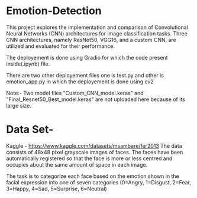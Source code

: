# Emotion-Detection
This project explores the implementation and comparison of Convolutional Neural Networks (CNN) architectures for image classification tasks. Three CNN architectures, namely ResNet50, VGG16, and a custom CNN, are utilized and evaluated for their performance.

The deployement is done using Gradio for which the code present inside(.ipynb) file.

There are two other deployement files one is test.py and other is emotion_app.py in which the deployement is done using cv2

Note:- Two model files "Custom_CNN_model.keras" and "Final_Resnet50_Best_model.keras" are not uploaded here because of its large size.

# Data Set-

Kaggle - https://www.kaggle.com/datasets/msambare/fer2013
The data consists of 48x48 pixel grayscale images of faces. The faces have been automatically registered so that the face is more or less centred and occupies about the same amount of space in each image.

The task is to categorize each face based on the emotion shown in the facial expression into one of seven categories (0=Angry, 1=Disgust, 2=Fear, 3=Happy, 4=Sad, 5=Surprise, 6=Neutral)
